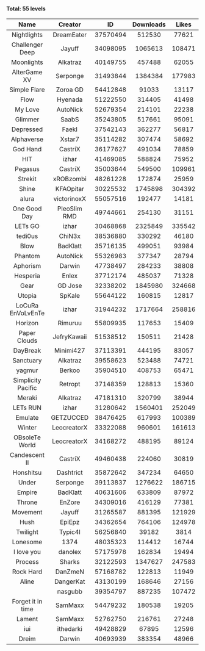 #### Total: 55 levels

| Name | Creator | ID | Downloads | Likes |
|:---:|:---:|:---:|:---:|:---:|
| Nightlights | DreamEater | 37570494 | 512530 | 77621
| Challenger Deep | Jayuff | 34098095 | 1065613 | 108471
| Moonlights | Alkatraz | 40149755 | 457488 | 62055
| AlterGame XV | Serponge | 31493844 | 1384384 | 177983
| Simple Flare | Zoroa GD | 54412848 | 91033 | 13117
| Flow | Hyenada | 51222550 | 314405 | 41498
| My Love | AutoNick | 52679354 | 214101 | 22238
| Glimmer | SaabS | 35243805 | 517661 | 95091
| Depressed | FaekI | 37542143 | 362277 | 56817
| Alphaverse | Xstar7 | 35114282 | 307474 | 58692
| God Hand | CastriX | 36177627 | 491034 | 78859
| HIT | izhar | 41469085 | 588824 | 75952
| Pegasus | CastriX | 35003644 | 549500 | 109961
| Strekit | xROBzombi | 48261228 | 172874 | 25959
| Shine | KFAOpitar | 30225532 | 1745898 | 304392
| alura | victorinoxX | 55057516 | 192477 | 14181
| One Good Day | PleoSlim RMD | 49744661 | 254130 | 31151
| LETs GO | izhar | 30468868 | 2325849 | 335542
| tedi0us | ChiN3x | 38536880 | 330292 | 46180
| Blow | BadKlatt | 35716135 | 499051 | 93984
| Phantom | AutoNick | 55326983 | 377347 | 28794
| Aphorism | Darwin | 47738497 | 284233 | 38808
| Hesperia | Enlex | 37712174 | 485037 | 71328
| Gear | GD Jose | 32338202 | 1845980 | 324668
| Utopia | SpKale | 55644122 | 160815 | 12817
| LoCuRa EnVoLvEnTe | izhar | 31944232 | 1717664 | 258816
| Horizon | Rimuruu | 55809935 | 117653 | 15409
| Paper Clouds | JefryKawaii | 51538512 | 150511 | 21428
| DayBreak | Minimi427 | 37113391 | 444195 | 83057
| Sanctuary | Alkatraz | 39558623 | 523488 | 74721
| yagmur | Berkoo | 35904510 | 408753 | 65471
| Simplicity Pacific | Retropt | 37148359 | 128813 | 15360
| Meraki | Alkatraz | 47181310 | 320799 | 38944
| LETs  RUN | izhar | 31280642 | 1560401 | 252049
| Emulate | GETZUCCED | 38476425 | 617993 | 100389
| Winter | LeocreatorX | 33322088 | 960601 | 161613
| OBsoleTe World | LeocreatorX | 34168272 | 488195 | 89124
| Candescent II | CastriX | 49460438 | 224060 | 30819
| Honshitsu | Dashtrict | 35872642 | 347234 | 64650
| Under | Serponge | 39113837 | 1276622 | 186715
| Empire | BadKlatt | 40631606 | 633809 | 87972
| Throne | EnZore | 34309016 | 416129 | 77381
| Movement | Jayuff | 31265587 | 881395 | 121929
| Hush | EpiEpz | 34362654 | 764106 | 124978
| Twilight | Typic4l | 56256840 | 39182 | 3814
| Lonesome | 1374 | 48035323 | 114412 | 16744
| I love you | danolex | 57175978 | 162834 | 19494
| Process | Sharks | 32122593 | 1347627 | 247583
| Rock Hard | DanZmeN | 57168782 | 122813 | 11949
| Aline | DangerKat | 43130199 | 168646 | 27156
|   | nasgubb | 39354797 | 887235 | 107472
| Forget it in time | SamMaxx | 54479232 | 180538 | 19205
| Lament | SamMaxx | 52762750 | 216761 | 27248
| iui | ithedarki | 49428829 | 67895 | 12596
| Dreim | Darwin | 40693939 | 383354 | 48966
